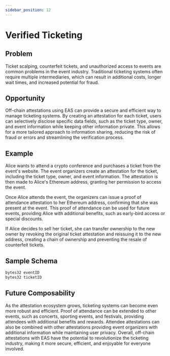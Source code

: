 ```yaml
---
sidebar_position: 12
---
```


# Verified Ticketing

## Problem
Ticket scalping, counterfeit tickets, and unauthorized access to events are common problems in the event industry. Traditional ticketing systems often require multiple intermediaries, which can result in additional costs, longer wait times, and increased potential for fraud.

## Opportunity
Off-chain attestations using EAS can provide a secure and efficient way to manage ticketing systems. By creating an attestation for each ticket, users can selectively disclose specific data fields, such as the ticket type, owner, and event information while keeping other information private. This allows for a more tailored approach to information sharing, reducing the risk of fraud or errors and streamlining the verification process.

## Example
Alice wants to attend a crypto conference and purchases a ticket from the event's website. The event organizers create an attestation for the ticket, including the ticket type, owner, and event information. The attestation is then made to Alice's Ethereum address, granting her permission to access the event.

Once Alice attends the event, the organizers can issue a proof of attendance attestation to her Ethereum address, confirming that she was present at the event. This proof of attendance can be used for future events, providing Alice with additional benefits, such as early-bird access or special discounts.

If Alice decides to sell her ticket, she can transfer ownership to the new owner by revoking the original ticket attestation and reissuing it to the new address, creating a chain of ownership and preventing the resale of counterfeit tickets.

## Sample Schema

```jsx
bytes32 eventID
bytes32 ticketID
```

## Future Composability
As the attestation ecosystem grows, ticketing systems can become even more robust and efficient. Proof of attendance can be extended to other events, such as concerts, sporting events, and festivals, providing attendees with additional benefits and rewards. Attendee attestations can also be combined with other attestations providing event organizers with additional information while maintaining user privacy. Overall, off-chain attestations with EAS have the potential to revolutionize the ticketing industry, making it more secure, efficient, and enjoyable for everyone involved.


